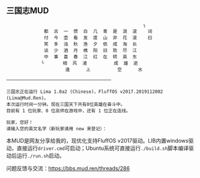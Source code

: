 ## 三国志MUD

```
                                                   ┐
              都  古  一  惯  白  几  青  是  浪  滚    词
              付  今  壶  看  发  度  山  非  花  滚    曰
              笑  多  浊  秋  渔  夕  依  成  淘  长
              谈  少  酒  月  樵  阳  旧  败  尽  江
              中  事  喜  春  江  红  在  转  英  东
             └       相  风  渚          成  雄  逝
                      逢      上          空      水

───────────────────────────────────────

三国志正在运行 Lima 1.0a2 (Chinese)，FluffOS v2017.2019112002 (Lima@Mud.Ren)。
本次运行时间一分钟。现在三国天下共有0位英雄在奋斗中。
目前有 1 位玩家、0 位巫师在游戏中，还有 1 位正在连线。

玩家，您好！
请输入您的英文名字（新玩家请用 new 来登记）：
```

本MUD是网友分享给我的，现优化支持FluffOS v2017驱动。LIB内置windows驱动，直接运行`driver.cmd`可启动；Ubuntu系统可直接运行`./build.sh`脚本编译驱动后运行`./run.sh`启动。

问题反馈与交流：https://bbs.mud.ren/threads/286
